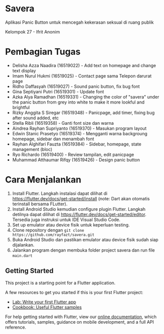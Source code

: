 # Savera
Aplikasi Panic Button untuk mencegah kekerasan seksual di ruang publik

Kelompok 27 - Ifrit Anonim

# Pembagian Tugas
- Delisha Azza Naadira (16519022) - Add text on homepage and change text display
- Imam Nurul Hukmi (16519025) - Contact page sama Telepon darurat page
- Ridho Daffasyah (16519027) - Sound panic button, fix bug font
- Gina Septiyani Putri (16519301) - Update font
- Azka Alya Ramadhan (16519331) - Changing the color of "savera" under the panic button from grey into white to make it more lookful and brightful
- Rizky Anggita S Siregar (16519348) - Panicpage, add timer, fixing bug after sound added, etc
- Stella Ribli (16519358) - Ganti font size dan warna
- Aindrea Rayhan Supriyanto (16519370) - Masukan program layout
- Edwin Stanic Prasetyo (16519374) - Mengganti warna backgroung homepage, sidebar dan menambah font
- Rayhan Alghifari Fauzta (16519384) - Sidebar, homepage, state management (bloc)
- Ryo Richardo (16519400) - Review tampilan, edit panicpage
- Muhammad Atthaumar Rifqy (16519426) - Design panic button

# Cara Menjalankan
1. Install Flutter. Langkah instalasi dapat dilihat di https://flutter.dev/docs/get-started/install (note: Dart akan otomatis terinstall bersama FLutter).
2. Install Android Studio kemudian configure plugin Flutter. Langkah detilnya dapat dilihat di https://flutter.dev/docs/get-started/editor. Tersedia juga instruksi untuk IDE Visual Studio Code.
3. Set up emulator atau device fisik untuk keperluan testing.
4. Clone repository dengan `git clone https://github.com/rayfazt/savera.git`
5. Buka Android Studio dan pastikan emulator atau device fisik sudah siap dijalankan.
6. Jalankan program dengan membuka folder project savera dan run file `main.dart`

## Getting Started

This project is a starting point for a Flutter application.

A few resources to get you started if this is your first Flutter project:

- [Lab: Write your first Flutter app](https://flutter.dev/docs/get-started/codelab)
- [Cookbook: Useful Flutter samples](https://flutter.dev/docs/cookbook)

For help getting started with Flutter, view our
[online documentation](https://flutter.dev/docs), which offers tutorials,
samples, guidance on mobile development, and a full API reference.

